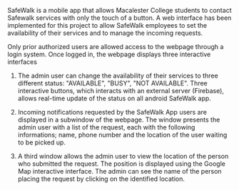 SafeWalk is a mobile app that allows Macalester College students to contact Safewalk services with only the touch of a button. A web interface has been implemented for this project to allow SafeWalk employees to set the availability of their services and  to manage the incoming requests.

Only prior authorized users are allowed access to the webpage through a login system. Once logged in, the webpage displays three interactive interfaces

1. The admin user can change the availability of their services to three different status: "AVAILABLE", "BUSY", "NOT AVAILABLE". Three interactive buttons, which interacts with an external server (Firebase), allows real-time update of the status on all android SafeWalk app.

2. Incoming notifications requested by the SafeWalk App users are displayed in a subwindow of the webpage. The window presents the admin user with a list of the request, each with the following informations; name, phone number and the location of the user waiting to be picked up.

3. A third window allows the admin user to view the location of the person who submitted the request. The position is displayed using the Google Map interactive interface. The admin can see the name of the person placing the request by clicking on the identified location.
